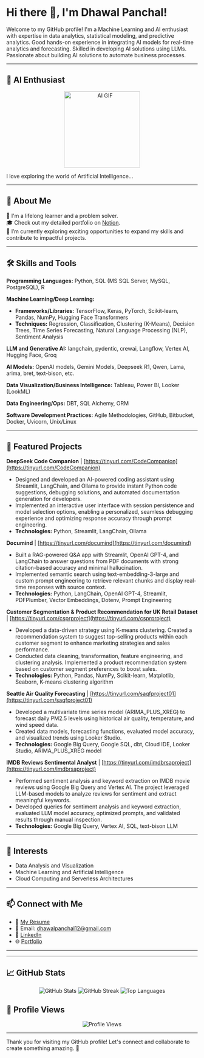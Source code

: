 # Hi there 👋, I'm Dhawal Panchal!

Welcome to my GitHub profile! I'm a Machine Learning and AI enthusiast with expertise in data analytics, statistical modeling, and predictive analytics.
Good hands-on experience in integrating AI models for real-time analytics and forecasting. Skilled in developing
AI solutions using LLMs. Passionate about building AI solutions to automate business processes. 

---
## 🤖 AI Enthusiast

<div align="center">
  <img src="https://media1.giphy.com/media/v1.Y2lkPTc5MGI3NjExb2RoY3A3M2Z5YmFiYXFzYjRxOW9qd29nZnB4NG5mcDNicjZ0NjR5eiZlcD12MV9pbnRlcm5hbF9naWZfYnlfaWQmY3Q9Zw/dYl9ZYLsEuummcJ3qJ/giphy.gif" alt="AI GIF" width="200" />
</div>

I love exploring the world of Artificial Intelligence...

---
## 🚀 About Me

🌟 I'm a lifelong learner and a problem solver.  
🎓 Check out my detailed portfolio on [Notion](https://thread-nutmeg-07a.notion.site/Dhawal-Panchal-5b81a0634abf4940acff48492dfcb43b?pvs=4).  
💼 I’m currently exploring exciting opportunities to expand my skills and contribute to impactful projects.

---

## 🛠️ Skills and Tools

**Programming Languages:** Python, SQL (MS SQL Server, MySQL, PostgreSQL), R

**Machine Learning/Deep Learning:**
* **Frameworks/Libraries:** TensorFlow, Keras, PyTorch, Scikit-learn, Pandas, NumPy, Hugging Face Transformers
* **Techniques:** Regression, Classification, Clustering (K-Means), Decision Trees, Time Series Forecasting, Natural Language Processing (NLP), Sentiment Analysis

**LLM and Generative AI:** langchain, pydentic, crewai, Langflow, Vertex AI, Hugging Face, Groq

**AI Models:** OpenAI models, Gemini Models, Deepseek R1, Qwen, Lama, arima, bret, text-bison, etc.

**Data Visualization/Business Intelligence:** Tableau, Power BI, Looker (LookML)

**Data Engineering/Ops:** DBT, SQL Alchemy, ORM

**Software Development Practices:** Agile Methodologies, GitHub, Bitbucket, Docker, Uvicorn, Unix/Linux

---

## 📂 Featured Projects

**DeepSeek Code Companion** | [https://tinyurl.com/CodeCompanion](https://tinyurl.com/CodeCompanion)
* Designed and developed an AI-powered coding assistant using Streamlit, LangChain, and Ollama to provide instant Python code suggestions, debugging solutions, and automated documentation generation for developers.
* Implemented an interactive user interface with session persistence and model selection options, enabling a personalized, seamless debugging experience and optimizing response accuracy through prompt engineering.
* **Technologies:** Python, Streamlit, LangChain, Ollama

**Documind** | [https://tinyurl.com/documind](https://tinyurl.com/documind)
* Built a RAG-powered Q&A app with Streamlit, OpenAI GPT-4, and LangChain to answer questions from PDF documents with strong citation-based accuracy and minimal hallucination.
* Implemented semantic search using text-embedding-3-large and custom prompt engineering to retrieve relevant chunks and display real-time responses with source context.
* **Technologies:** Python, LangChain, OpenAI GPT-4, Streamlit, PDFPlumber, Vector Embeddings, Dotenv, Prompt Engineering

**Customer Segmentation & Product Recommendation for UK Retail Dataset** | [https://tinyurl.com/csprproject](https://tinyurl.com/csprproject)
* Developed a data-driven strategy using K-means clustering. Created a recommendation system to suggest top-selling products within each customer segment to enhance marketing strategies and sales performance.
* Conducted data cleaning, transformation, feature engineering, and clustering analysis. Implemented a product recommendation system based on customer segment preferences to boost sales.
* **Technologies:** Python, Pandas, NumPy, Scikit-learn, Matplotlib, Seaborn, K-means clustering algorithm

**Seattle Air Quality Forecasting** | [https://tinyurl.com/saqfproject01](https://tinyurl.com/saqfproject01)
* Developed a multivariate time series model (ARIMA_PLUS_XREG) to forecast daily PM2.5 levels using historical air quality, temperature, and wind speed data.
* Created data models, forecasting functions, evaluated model accuracy, and visualized trends using Looker Studio.
* **Technologies:** Google Big Query, Google SQL, dbt, Cloud IDE, Looker Studio, ARIMA_PLUS_XREG model

**IMDB Reviews Sentimental Analyst** | [https://tinyurl.com/imdbrsaproject](https://tinyurl.com/imdbrsaproject)
* Performed sentiment analysis and keyword extraction on IMDB movie reviews using Google Big Query and Vertex AI. The project leveraged LLM-based models to analyze reviews for sentiment and extract meaningful keywords.
* Developed queries for sentiment analysis and keyword extraction, evaluated LLM model accuracy, optimized prompts, and validated results through manual inspection.
* **Technologies:** Google Big Query, Vertex AI, SQL, text-bison LLM
---

## 🌟 Interests

- Data Analysis and Visualization  
- Machine Learning and Artificial Intelligence  
- Cloud Computing and Serverless Architectures  

---

## 📫 Connect with Me

- 📄 [My Resume](docs/EM_Resume.pdf)  
- 💌 Email: [dhawalpanchal12@gmail.com](mailto:your-email@example.com)  
- 🔗 [LinkedIn](https://www.linkedin.com/in/dhawalpanchalcloud/)  
- 🌐 [Portfolio](https://thread-nutmeg-07a.notion.site/Dhawal-Panchal-5b81a0634abf4940acff48492dfcb43b?pvs=4)

---
---

## 📈 GitHub Stats

<div align="center">
  <img src="https://github-readme-stats.vercel.app/api?username=dhawalpanchal1997&show_icons=true&theme=radical" alt="GitHub Stats" />
  <img src="https://github-readme-streak-stats.herokuapp.com/?user=dhawalpanchal1997&theme=dark" alt="GitHub Streak" />
  <img src="https://github-readme-stats.vercel.app/api/top-langs/?username=dhawalpanchal1997&layout=compact&theme=dracula" alt="Top Languages" />
</div>

## 👀 Profile Views

<div align="center">
  <img src="https://komarev.com/ghpvc/?username=dhawalpanchal1997&label=Profile%20views&color=0e75b6&style=flat" alt="Profile Views" />
</div>

---

Thank you for visiting my GitHub profile! Let's connect and collaborate to create something amazing. 🚀
